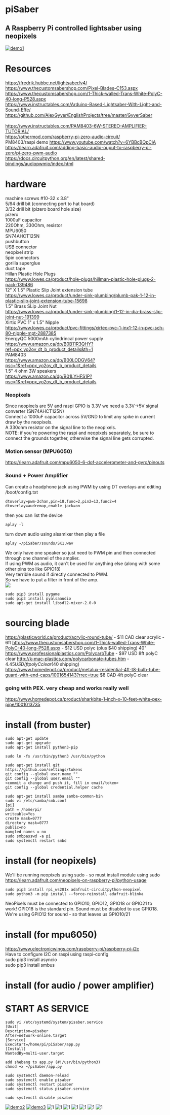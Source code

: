 
# piSaber
## A Raspberry Pi controlled lightsaber using neopixels

[![demo1](https://img.youtube.com/vi/3u1CNfoO4zo/0.jpg)](https://www.youtube.com/shorts/3u1CNfoO4zo)

# Resources
https://fredrik.hubbe.net/lightsaber/v4/<BR>
https://www.thecustomsabershop.com/Pixel-Blades-C153.aspx<BR>
https://www.thecustomsabershop.com/1-Thick-walled-Trans-White-PolyC-40-long-P528.aspx<BR>
https://www.instructables.com/Arduino-Based-Lightsaber-With-Light-and-Sound-Effe/<BR>
    https://github.com/AlexGyver/EnglishProjects/tree/master/GyverSaber<BR>
<BR>
https://www.instructables.com/PAM8403-6W-STEREO-AMPLIFIER-TUTORIAL/<BR>
https://othermod.com/raspberry-pi-zero-audio-circuit/<BR>
PM8403/raspi demo https://www.youtube.com/watch?v=6YBBcBQpCiA<BR>
https://learn.adafruit.com/adding-basic-audio-ouput-to-raspberry-pi-zero/pi-zero-pwm-audio<BR>
https://docs.circuitpython.org/en/latest/shared-bindings/audiopwmio/index.html<BR>

# hardware
machine screws #10-32 x 3.8"<BR>
5/64 drill bit (connecting port to hat board)<BR>
3/32 drill bit (pizero board hole size)<BR>
pizero<BR>
1000uF capacitor<BR>
220Ohm, 330Ohm, resistor<BR>
MPU6050<BR>
SN74AHCT125N<BR>
pushbutton<BR>
USB connector<BR>
neopixel strip<BR>
5pin connectors<BR>
gorilla superglue<BR>
duct tape<BR>
Hillan Plastic Hole Plugs<BR>
https://www.lowes.ca/product/hole-plugs/hillman-plastic-hole-plugs-2-pack-139486<BR>
12" X 1.5" Plastic Slip Joint extension tube<BR>
https://www.lowes.ca/product/under-sink-plumbing/plumb-pak-1-12-in-plastic-slip-joint-extension-tube-15698<BR>
1.5" Brass SLip Joint Nut<BR>
https://www.lowes.ca/product/under-sink-plumbing/1-12-in-dia-brass-slip-joint-nut-191399<BR>
Xirtic PVC 1" x 1.5" Nipple<BR>
https://www.lowes.ca/product/pvc-fittings/xirtec-pvc-1-inx1-12-in-pvc-sch-80-nipple-mpt-2887385<BR>
EnergyQC 5000mAh cylindrincal power supply<BR>
https://www.amazon.ca/dp/B0B11R3QHY?ref=ppx_yo2ov_dt_b_product_details&th=1<BR>
PAM8403<BR>
https://www.amazon.ca/dp/B00LODGV64?psc=1&ref=ppx_yo2ov_dt_b_product_details<BR>
1.5" 4 ohm 3W speakers<BR>
https://www.amazon.ca/dp/B01LYHFS1P?psc=1&ref=ppx_yo2ov_dt_b_product_details<BR>



### Neopixels
Since neopixels are 5V and raspi GPIO is 3.3V we need a 3.3V->5V signal converter (SN74AHCT125N)<BR>
Connect a 1000uF capacitor across 5V/GND to limit any spike in current draw by the neopixels.<BR>
A 330ohm resistor on the signal line to the neopixels.<BR>
NOTE: if you're powering the raspi and neopixels separately, be sure to connect the grounds together, otherwise the signal line gets corrupted.<BR>

### Motion sensor (MPU6050)
https://learn.adafruit.com/mpu6050-6-dof-accelerometer-and-gyro/pinouts<BR>

### Sound + Power Amplifier
Can create a headphone jack using PWM by using DT overlays and editing /boot/config.txt
```
dtoverlay=pwm-2chan,pin=18,func=2,pin2=13,func2=4
dtoverlay=audremap,enable_jack=on
```

then you can list the device 
```
aplay -l
```
turn down audio using alsamixer
then play a file 
```
aplay ~/piSaber/sounds/SK1.wav
```
We only have one speaker so just need to PWM pin and then connected through one channel of the amplier.<BR>
If using PWM as audio, it can't be used for anything else (along with some other pins too like GPIO18)<BR>
Very terrible sound if directly connected to PWM.<BR>
So we have to put a filter in front of the amp.<BR>
<img src="audio_filter.jpg"><BR>

```
sudo pip3 install pygame
sudo pip3 install pyalsaaudio
sudo apt-get install libsdl2-mixer-2.0-0
```

# sourcing blade
https://plasticworld.ca/product/acrylic-round-tube/ - $11 CAD clear acrylic - 6ft
https://www.thecustomsabershop.com/1-Thick-walled-Trans-White-PolyC-40-long-P528.aspx - $12 USD polyc (plus $40 shipping) 40"
https://www.professionalplastics.com/PolycarbTube - $97 USD 8ft polyC clear
http://k-mac-plastics.com/polycarbonate-tubes.htm - $4.45USD/ft polyC clear ($40 shipping)
https://www.homedepot.ca/product/metalux-residential-4ft-t8-bulb-tube-guard-with-end-caps/1001654143?rrec=true $8 CAD 4ft polyC clear

### going with PEX. very cheap and works really well
https://www.homedepot.ca/product/sharkbite-1-inch-x-10-feet-white-pex-pipe/1001013735

# install (from buster)
```
sudo apt-get update
sudo apt-get upgrade
sudo apt-get install python3-pip

sudo ln -fs /usr/bin/python3 /usr/bin/python

sudo apt-get install git
https://github.com/settings/tokens
git config --global user.name ""
git config --global user.email ""
<commit a change and push it, fill in email/token>
git config --global credential.helper cache
    
sudo apt-get install samba samba-common-bin
sudo vi /etc/samba/smb.conf
[pi]
path = /home/pi/
writeable=Yes
create mask=0777
directory mask=0777
public=no
mangled names = no
sudo smbpasswd -a pi
sudo systemctl restart smbd

```

# install (for neopixels)
We'll be running neopixels using sudo - so must install module using sudo<BR>
https://learn.adafruit.com/neopixels-on-raspberry-pi/python-usage<BR>
```
sudo pip3 install rpi_ws281x adafruit-circuitpython-neopixel
sudo python3 -m pip install --force-reinstall adafruit-blinka
```
NeoPixels must be connected to GPIO10, GPIO12, GPIO18 or GPIO21 to work! GPIO18 is the standard pin.
Sound must be disabled to use GPIO18. We're using GPIO12 for sound - so that leaves us GPIO10/21


# install (for mpu6050)
https://www.electronicwings.com/raspberry-pi/raspberry-pi-i2c<BR>
Have to configure I2C on raspi using raspi-config<BR>
sudo pip3 install asyncio<BR>
sudo pip3 install smbus<BR>

# install (for audio / power amplifier)


# START AS SERVICE
```
sudo vi /etc/systemd/system/pisaber.service
[Unit]
Description=pisaber
After=network-online.target
[Service]
ExecStart=/home/pi/piSaber/app.py
[Install]
WantedBy=multi-user.target

add shebang to app.py (#!/usr/bin/python3)
chmod +x ~/piSaber/app.py

sudo systemctl daemon-reload
sudo systemctl enable pisaber
sudo systemctl restart pisaber
sudo systemctl status pisaber.service

sudo systemctl disable pisaber
```
[![demo2](https://img.youtube.com/vi/WJEqB1KE0rI/0.jpg)](https://www.youtube.com/shorts/WJEqB1KE0rI)
[![demo3](https://img.youtube.com/vi/bdTgkJ8iOiE/0.jpg)](https://www.youtube.com/shorts/bdTgkJ8iOiE)
![1](/1.jpg)
![1](/2.jpg)
![1](/3.jpg)
![1](/4.jpg)
![1](/5.jpg)
![1](/6.jpg)
![1](/7.jpg)

